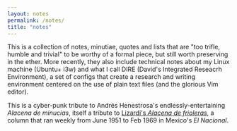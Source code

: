 ```yaml
---
layout: notes
permalink: /notes/
title: "notes"
---
```


This is a collection of notes, minutiae, quotes and lists that are "too trifle, humble and trivial" to be worthy of a formal piece, but still worth preserving in the ether. More recently, they also include technical notes about my Linux machine (Ubuntu+ i3w) and what I call DIRE (David's Integrated Reseacrh Environment), a set of configs that create a research and writing environment centered on the use of plain text files (and the glorious Vim editor).  

This is a cyber-punk tribute to Andrés Henestrosa's endlessly-entertaining *Alacena de minucias*, itself a tribute to [Lizardi's *Alacena de frioleras*](/assets/alacena.png), a column that ran weekly from June 1951 to Feb 1969 in Mexico's *El Nacional*.
